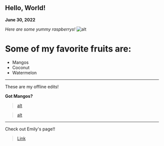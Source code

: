 ## Hello, World!
**June 30, 2022**

*Here are some yummy raspberrys!*
![alt](https://upload.wikimedia.org/wikipedia/commons/thumb/2/2b/Raspberries_%28Rubus_idaeus%29.jpg/1200px-Raspberries_%28Rubus_idaeus%29.jpg) 

# Some of my favorite fruits are:
- Mangos
- Coconut
- Watermelon

---
These are my offline edits!

**Got Mangos?**
> [alt](https://images.medicinenet.com/images/slideshow/health-benefits-of-mangos/health-benefits-of-mangos-s1-full-of-fiber.jpg)

> [alt](https://images.heb.com/is/image/HEBGrocery/001668455)
---
Check out Emily's page!!
> [Link](https://chen-emily-20.github.io/cse15l-lab-reports/index.html)
